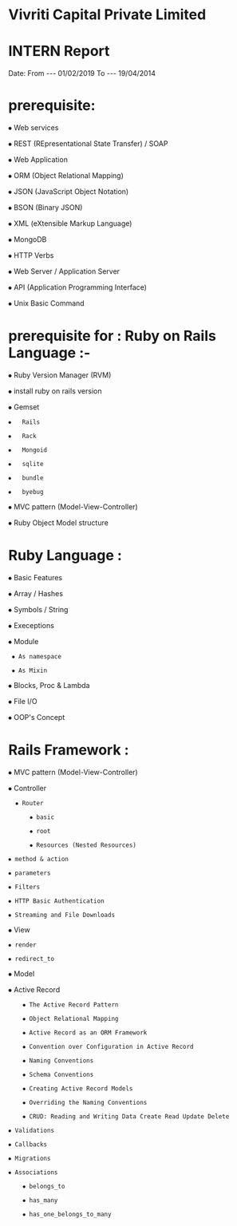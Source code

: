 #     Vivriti Capital Private Limited

# INTERN Report
Date: From --- 01/02/2019   To --- 19/04/2014

# prerequisite:
⦁	Web services

⦁	REST (REpresentational State Transfer)  /   SOAP 

⦁	Web Application

⦁	ORM (Object Relational Mapping)

⦁	JSON (JavaScript Object Notation)

⦁	BSON (Binary JSON)

⦁	XML (eXtensible Markup Language)

⦁	MongoDB

⦁	HTTP Verbs

⦁	Web Server / Application Server

⦁	API (Application Programming Interface)

⦁	Unix Basic Command


# prerequisite for :      Ruby on Rails Language :-
⦁	Ruby Version Manager (RVM)

⦁	install ruby on rails version

⦁	Gemset

    ⦁	Rails
    
    ⦁	Rack
    
    ⦁	Mongoid
    
    ⦁	sqlite
    
    ⦁	bundle
    
    ⦁	byebug

⦁	MVC pattern  (Model-View-Controller)

⦁	Ruby Object Model structure


# Ruby Language :
⦁	Basic Features

⦁	Array / Hashes

⦁	Symbols / String

⦁	Execeptions

⦁	Module
   
  	 ⦁ As namespace
   
  	 ⦁ As Mixin

⦁ Blocks, Proc & Lambda

⦁ File I/O

⦁ OOP's Concept


# Rails Framework :
⦁ MVC pattern  (Model-View-Controller)

⦁ Controller
      
      ⦁	Router
      
          ⦁ basic
      
          ⦁ root
      
          ⦁ Resources (Nested Resources)
    
    ⦁ method & action
    
    ⦁ parameters
    
    ⦁ Filters
    
    ⦁ HTTP Basic Authentication
    
    ⦁ Streaming and File Downloads 

⦁ View
    
    ⦁ render
    
    ⦁ redirect_to
	
⦁ Model
   
   ⦁ Active Record
    
        ⦁ The Active Record Pattern 
   
        ⦁ Object Relational Mapping
       
        ⦁ Active Record as an ORM Framework
   
        ⦁ Convention over Configuration in Active Record
        
        ⦁ Naming Conventions
        
        ⦁ Schema Conventions 
        
        ⦁ Creating Active Record Models
        
        ⦁ Overriding the Naming Conventions 
        
        ⦁ CRUD: Reading and Writing Data Create Read Update Delete 
    
    ⦁ Validations 
  
    ⦁ Callbacks
    
    ⦁ Migrations
    
    ⦁ Associations
        
        ⦁ belongs_to
        
        ⦁ has_many
        
        ⦁ has_one_belongs_to_many
